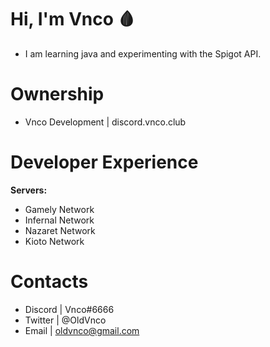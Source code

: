 # Hi, I'm Vnco 🩸

* I am learning java and experimenting with the Spigot API.

# Ownership

* Vnco Development | discord.vnco.club

# Developer Experience

**Servers:**
  * Gamely Network
  * Infernal Network
  * Nazaret Network
  * Kioto Network

# Contacts

* Discord | Vnco#6666
* Twitter | @OldVnco
* Email | oldvnco@gmail.com
